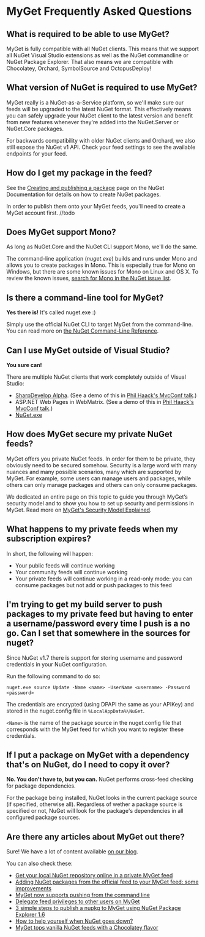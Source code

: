 ﻿# MyGet Frequently Asked Questions

## What is required to be able to use MyGet?

MyGet is fully compatible with all NuGet clients. This means that we support all NuGet Visual Studio extensions as well as the NuGet commandline or NuGet Package Explorer.
That also means we are compatible with Chocolatey, Orchard, SymbolSource and OctopusDeploy!

## What version of NuGet is required to use MyGet?

MyGet really is a NuGet-as-a-Service platform, so we'll make sure our feeds will be upgraded to the latest NuGet format.
This effectively means you can safely upgrade your NuGet client to the latest version and benefit from new features whenever they're added into the NuGet.Server or NuGet.Core packages.

For backwards compatibility with older NuGet clients and Orchard, we also still expose the NuGet v1 API. Check your feed settings to see the available endpoints for your feed.

## How do I get my package in the feed?

See the [Creating and publishing a package](http://docs.nuget.org/creating-packages/creating-and-publishing-a-package) page on the NuGet Documentation for details on how to create NuGet packages.

In order to publish them onto your MyGet feeds, you'll need to create a MyGet account first.
//todo

## Does MyGet support Mono?

As long as NuGet.Core and the NuGet CLI support Mono, we'll do the same.

The command-line application (*nuget.exe*) builds and runs under Mono and allows you to create packages in Mono.
This is especially true for Mono on Windows, but there are some known issues for Mono on Linux and OS X.  To review
the known issues, [search for Mono in the NuGet issue list](http://nuget.codeplex.com/workitem/list/basic?field=Votes&direction=Descending&issuesToDisplay=Open&keywords=mono&emailSubscribedItemsOnly=false).

## Is there a command-line tool for MyGet?

**Yes there is!** It's called nuget.exe :)

Simply use the official NuGet CLI to target MyGet from the command-line.
You can read more on [the NuGet Command-Line Reference](http://docs.nuget.org/docs/reference/command-line-reference).

## Can I use MyGet outside of Visual Studio?

**You sure can!** 

There are multiple NuGet clients that work completely outside of Visual Studio:

* [SharpDevelop Alpha](http://community.sharpdevelop.net/blogs/mattward/archive/2011/01/23/NuGetSupportInSharpDevelop.aspx). (See a demo of this in [Phil Haack's MvcConf talk](http://bit.ly/fzrJDa).) 
* ASP.NET Web Pages in WebMatrix. (See a demo of this in [Phil Haack's MvcConf talk](http://bit.ly/fzrJDa).) 
* [NuGet.exe](http://blog.davidebbo.com/2011/01/installing-nuget-packages-directly-from.html) 

## How does MyGet secure my private NuGet feeds?

MyGet offers you private NuGet feeds. In order for them to be private, they obviously need to be secured somehow. Security is a large word with many nuances and many possible scenarios, many which are supported by MyGet.
For example, some users can manage users and packages, while others can only manage packages and others can only consume packages.

We dedicated an entire page on this topic to guide you through MyGet’s security model and to show you how to set up security and permissions in MyGet.
Read more on <a href="Faq-Security">MyGet's Security Model Explained</a>.

## What happens to my private feeds when my subscription expires?
In short, the following will happen:
* Your public feeds will continue working
* Your community feeds will continue working
* Your private feeds will continue working in a read-only mode: you can consume packages but not add or push packages to this feed

## I'm trying to get my build server to push packages to my private feed but having to enter a username/password every time I push is a no go. Can I set that somewhere in the sources for nuget?

Since NuGet v1.7 there is support for storing username and password credentials in your NuGet configuration. 

Run the following command to do so:

    nuget.exe source Update -Name <name> -UserName <username> -Password <password>

The credentials are encrypted (using DPAPI the same as your APIKey) and stored in the nuget.config file in `%LocalAppData%\NuGet`.

`<Name>` is the name of the package source in the nuget.config file that corresponds with the MyGet feed for which you want to register these credentials.

## If I put a package on MyGet with a dependency that's on NuGet, do I need to copy it over?

**No. You don't have to, but you can.** NuGet performs cross-feed checking for package dependencies.

For the package being installed, NuGet looks in the current package source (if specified, otherwise all). Regardless of wether a package source is specified or not, NuGet will look for the package's dependencies in all configured package sources.

## Are there any articles about MyGet out there?

Sure! We have a lot of content available [on our blog](http://blog.myget.org).

You can also check these:

* [Get your local NuGet repository online in a private MyGet feed](http://www.xavierdecoster.com/post/2011/06/08/Get-your-local-NuGet-repository-online-in-a-private-MyGet-feed.aspx)
* [Adding NuGet packages from the official feed to your MyGet feed: some improvements](http://www.xavierdecoster.com/post/2011/06/14/Adding-NuGet-packages-from-the-official-feed-to-your-MyGet-feed-some-improvements.aspx)
* [MyGet now supports pushing from the command line](http://blog.maartenballiauw.be/post/2011/06/01/MyGet-now-supports-pushing-from-the-command-line.aspx)
* [Delegate feed privileges to other users on MyGet](http://blog.maartenballiauw.be/post/2011/06/29/Delegate-feed-privileges-to-other-users-on-MyGet.aspx)
* [3 simple steps to publish a nupkg to MyGet using NuGet Package Explorer 1.6](http://www.xavierdecoster.com/post/2011/07/11/3-simple-steps-to-publish-a-nupkg-to-MyGet-using-NuGet-Package-Explorer-16.aspx)
* [How to help yourself when NuGet goes down?](http://www.xavierdecoster.com/post/2012/03/09/How-to-help-yourself-when-NuGet-goes-down.aspx)
* [MyGet tops vanilla NuGet feeds with a Chocolatey flavor](http://www.xavierdecoster.com/post/2012/03/01/MyGet-tops-Vanilla-NuGet-feeds-with-a-Chocolatey-flavor.aspx)
